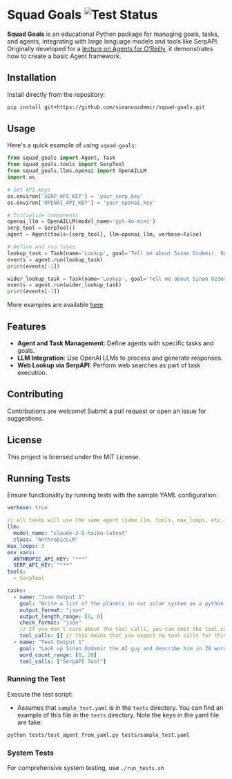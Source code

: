 # Squad Goals ![Test Status](https://github.com/sinanuozdemir/squad-goals/actions/workflows/run_tests.yml/badge.svg)

**Squad Goals** is an educational Python package for managing goals, tasks, and agents, integrating with large language models and tools like SerpAPI. Originally developed for a [lecture on Agents for O'Reilly](https://learning.oreilly.com/live-events/ai-agents-a-z/0642572007604/), it demonstrates how to create a basic Agent framework.

## Installation

Install directly from the repository:

```bash
pip install git+https://github.com/sinanuozdemir/squad-goals.git
```

## Usage

Here's a quick example of using `squad-goals`:

```python
from squad_goals import Agent, Task
from squad_goals.tools import SerpTool
from squad_goals.llms.openai import OpenAILLM
import os

# Set API keys
os.environ['SERP_API_KEY'] = 'your_serp_key'
os.environ['OPENAI_API_KEY'] = 'your_openai_key'

# Initialize components
openai_llm = OpenAILLM(model_name='gpt-4o-mini')
serp_tool = SerpTool()
agent = Agent(tools=[serp_tool], llm=openai_llm, verbose=False)

# Define and run tasks
lookup_task = Task(name='Lookup', goal='Tell me about Sinan Ozdemir. Only make one web search.')
events = agent.run(lookup_task)
print(events[-1])

wider_lookup_task = Task(name='Lookup', goal='Tell me about Sinan Ozdemir. Make multiple web lookups.')
events = agent.run(wider_lookup_task)
print(events[-1])
```

More examples are available [here](./example_notebooks).

## Features

- **Agent and Task Management**: Define agents with specific tasks and goals.
- **LLM Integration**: Use OpenAI LLMs to process and generate responses.
- **Web Lookup via SerpAPI**: Perform web searches as part of task execution.

## Contributing

Contributions are welcome! Submit a pull request or open an issue for suggestions.

## License

This project is licensed under the MIT License.

## Running Tests

Ensure functionality by running tests with the sample YAML configuration:

```yaml
verbose: true

// all tasks will use the same agent (same llm, tools, max_loops, etc.)
llm:
  model_name: "claude-3-5-haiku-latest"
  class: "AnthropicLLM"
max_loops: 3
env_vars:
  ANTHROPIC_API_KEY: "***"
  SERP_API_KEY: "***"
tools:
  - SerpTool

tasks:
  - name: "Json Output 1"
    goal: "Write a list of the planets in our solar system as a python list."
    output_format: "json"
    output_length_range: [8, 8]
    check_format: "json"
    // If you don't care about the tool calls, you can omit the tool_calls key.
    tool_calls: [] // this means that you expect no tool calls for this task.
  - name: "Text Output 1"
    goal: "Look up Sinan Ozdemir the AI guy and describe him in 20 words or less."
    word_count_range: [0, 20]
    tool_calls: ["SerpAPI Tool"]
```

### Running the Test

Execute the test script:
- Assumes that `sample_test.yaml` is in the `tests` directory. You can find an example of this file in the `tests` directory. Note the keys in the yaml file are fake.

```bash
python tests/test_agent_from_yaml.py tests/sample_test.yaml
```
### System Tests

For comprehensive system testing, use `./run_tests.sh`
